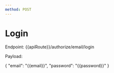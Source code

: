 ```yaml
---
method: POST
---
```


# Login

Endpoint: {{apiRoute}}/authorize/email/login

Payload:

{
	"email": "{{email}}",
	"password": "{{password}}"
}
